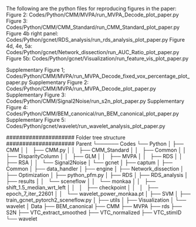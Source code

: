 The following are the python files for reproducing figures in the paper:
Figure 2: Codes/Python/CMM/MVPA/run_MVPA_Decode_plot_paper.py
Figure 3: Codes/Python/CMM/CMM_Standard/run_CMM_Standard_plot_paper.py
Figure 4b right panel: Codes/Python/gcnet/RDS_analysis/run_rds_analysis_plot_paper.py
Figure 4d, 4e, 5a: Codes/Python/gcnet/Network_dissection/run_AUC_Ratio_plot_paper.py
Figure 5b: Codes/Python/gcnet/Visualization/run_feature_vis_plot_paper.py

Supplementary Figure 1; Codes/Python/CMM/MVPA/run_MVPA_Decode_fixed_vox_percentage_plot_paper.py
Supplementary Figure 2: Codes/Python/CMM/MVPA/run_MVPA_Decode_plot_paper.py
Supplementary Figure 3: Codes/Python/CMM/Signal2Noise/run_s2n_plot_paper.py
Supplementary Figure 4: Codes/Python/CMM/BEM_canonical/run_BEM_canonical_plot_paper.py
Supplementary Figure 5: Codes/Python/gcnet/wavelet/run_wavelet_analysis_plot_paper.py

#####################
Folder tree structure
#####################
Parent
└────── Codes
      	└── Python
      	│   ├── CMM
      	│   │   ├── CMM.py
      	│   │   ├── CMM_Standard
      	│   │   ├── Common
      	│   │   ├── DisparityColumn
      	│   │   ├── GLM
      	│   │   ├── MVPA
      	│   │   ├── RDS
      	│   │   ├── RSA
      	│   │   └── Signal2Noise
      	│   └── gcnet
      	│	├── captum
      	│	├── Common
      	│	├── data_handler
      	│	├── engine
      	│	├── Network_dissection
      	│	├── Optimization
      	│	├── python_pfm.py
      	│	├── RDS
      	│	├── RDS_analysis
      	│	├── results
      	│	│   └── sceneflow
      	│	│       └── monkaa
      	│	│           ├── shift_1.5_median_wrt_left
      	│	│           │   ├── checkpoint
      	│	│           │   ├── epoch_7_iter_22601
      	│	│           └── wavelet_power_monkaa.pt
      	│	├── SVM
      	│	├── train_gcnet_pytorch2_sceneflow.py
      	│	├── utils
      	│	├── Visualization
      	│	└── wavelet
      	│
      	Data
      	├── BEM_canonical
      	├── CMM
      	├── MVPA
      	├── rds
      	├── S2N
      	├── VTC_extract_smoothed
      	├── VTC_normalized
      	├── VTC_stimID
      	└── wavelet

